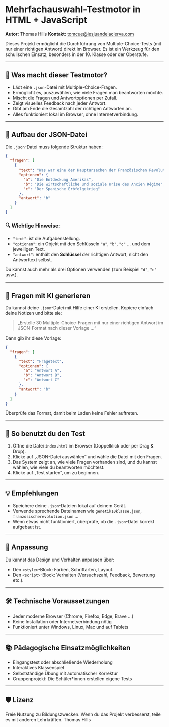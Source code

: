 # Mehrfachauswahl-Testmotor in HTML + JavaScript

**Autor:** Thomas Hills
**Kontakt:** [tomcue@iesjuandelacierva.com](mailto:tomcue@iesjuandelacierva.com)

Dieses Projekt ermöglicht die Durchführung von Multiple-Choice-Tests (mit nur einer richtigen Antwort) direkt im Browser. Es ist ein Werkzeug für den schulischen Einsatz, besonders in der 10. Klasse oder der Oberstufe.

---

## 🧪 Was macht dieser Testmotor?

* Lädt eine `.json`-Datei mit Multiple-Choice-Fragen.
* Ermöglicht es, auszuwählen, wie viele Fragen man beantworten möchte.
* Mischt die Fragen und Antwortoptionen per Zufall.
* Zeigt visuelles Feedback nach jeder Antwort.
* Gibt am Ende die Gesamtzahl der richtigen Antworten an.
* Alles funktioniert lokal im Browser, ohne Internetverbindung.

---

## 📁 Aufbau der JSON-Datei

Die `.json`-Datei muss folgende Struktur haben:

```json
{
  "fragen": [
    {
      "text": "Was war eine der Hauptursachen der Französischen Revolution?",
      "optionen": {
        "a": "Die Entdeckung Amerikas",
        "b": "Die wirtschaftliche und soziale Krise des Ancien Régime",
        "c": "Der Spanische Erbfolgekrieg"
      },
      "antwort": "b"
    }
  ]
}
```

### 🔍 Wichtige Hinweise:

* `"text"`: ist die Aufgabenstellung.
* `"optionen"`: ein Objekt mit den Schlüsseln `"a"`, `"b"`, `"c"` … und dem jeweiligen Text.
* `"antwort"`: enthält den **Schlüssel** der richtigen Antwort, nicht den Antworttext selbst.

Du kannst auch mehr als drei Optionen verwenden (zum Beispiel `"d"`, `"e"` usw.).

---

## 🧠 Fragen mit KI generieren

Du kannst deine `.json`-Datei mit Hilfe einer KI erstellen. Kopiere einfach deine Notizen und bitte sie:

> „Erstelle 30 Multiple-Choice-Fragen mit nur einer richtigen Antwort im JSON-Format nach dieser Vorlage …“

Dann gib ihr diese Vorlage:

```json
{
  "fragen": [
    {
      "text": "Fragetext",
      "optionen": {
        "a": "Antwort A",
        "b": "Antwort B",
        "c": "Antwort C"
      },
      "antwort": "b"
    }
  ]
}
```

Überprüfe das Format, damit beim Laden keine Fehler auftreten.

---

## 🚀 So benutzt du den Test

1. Öffne die Datei `index.html` im Browser (Doppelklick oder per Drag & Drop).
2. Klicke auf „JSON-Datei auswählen“ und wähle die Datei mit den Fragen.
3. Das System zeigt an, wie viele Fragen vorhanden sind, und du kannst wählen, wie viele du beantworten möchtest.
4. Klicke auf „Test starten“, um zu beginnen.

---

## 💡 Empfehlungen

* Speichere deine `.json`-Dateien lokal auf deinem Gerät.
* Verwende sprechende Dateinamen wie `genetik10klasse.json`, `französischerevolution.json` …
* Wenn etwas nicht funktioniert, überprüfe, ob die `.json`-Datei korrekt aufgebaut ist.

---

## 🎨 Anpassung

Du kannst das Design und Verhalten anpassen über:

* Den `<style>`-Block: Farben, Schriftarten, Layout.
* Den `<script>`-Block: Verhalten (Versuchszahl, Feedback, Bewertung etc.).

---

## 🛠️ Technische Voraussetzungen

* Jeder moderne Browser (Chrome, Firefox, Edge, Brave …)
* Keine Installation oder Internetverbindung nötig
* Funktioniert unter Windows, Linux, Mac und auf Tablets

---

## 📚 Pädagogische Einsatzmöglichkeiten

* Eingangstest oder abschließende Wiederholung
* Interaktives Klassenspiel
* Selbstständige Übung mit automatischer Korrektur
* Gruppenprojekt: Die Schüler\*innen erstellen eigene Tests

---

## 🛡️ Lizenz

Freie Nutzung zu Bildungszwecken. Wenn du das Projekt verbesserst, teile es mit anderen Lehrkräften.
Thomas Hills
